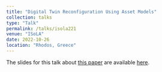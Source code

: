 ```yaml
---
title: "Digital Twin Reconfiguration Using Asset Models"
collection: talks
type: "Talk"
permalink: /talks/isola221
venue: "ISoLA"
date: 2022-10-26
location: "Rhodos, Greece"
---
```


The slides for this talk about [this paper](/files/isola_22_1.pdf) are available [here](/files/talk_isola_22_1.pdf).
